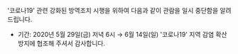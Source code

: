 '코로나19' 관련 강화된 방역조치 시행을 위하여 다음과 같이 관람을 일시 중단함을 알려드립니다.
- 기간: 2020년 5월 29일(금) 저녁 6시 → 6월 14일(일)
'코로나19' 지역 감염 확산 방지에 협조해 주셔서 감사합니다.